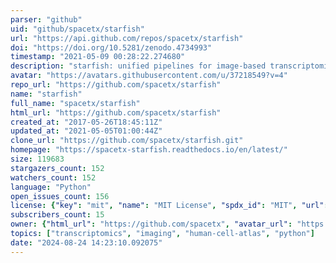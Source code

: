 ```yaml
---
parser: "github"
uid: "github/spacetx/starfish"
url: "https://api.github.com/repos/spacetx/starfish"
doi: "https://doi.org/10.5281/zenodo.4734993"
timestamp: "2021-05-09 00:28:22.274680"
description: "starfish: unified pipelines for image-based transcriptomics"
avatar: "https://avatars.githubusercontent.com/u/37218549?v=4"
repo_url: "https://github.com/spacetx/starfish"
name: "starfish"
full_name: "spacetx/starfish"
html_url: "https://github.com/spacetx/starfish"
created_at: "2017-05-26T18:45:11Z"
updated_at: "2021-05-05T01:00:44Z"
clone_url: "https://github.com/spacetx/starfish.git"
homepage: "https://spacetx-starfish.readthedocs.io/en/latest/"
size: 119683
stargazers_count: 152
watchers_count: 152
language: "Python"
open_issues_count: 156
license: {"key": "mit", "name": "MIT License", "spdx_id": "MIT", "url": "https://api.github.com/licenses/mit", "node_id": "MDc6TGljZW5zZTEz"}
subscribers_count: 15
owner: {"html_url": "https://github.com/spacetx", "avatar_url": "https://avatars.githubusercontent.com/u/37218549?v=4", "login": "spacetx", "type": "Organization"}
topics: ["transcriptomics", "imaging", "human-cell-atlas", "python"]
date: "2024-08-24 14:23:10.092075"
---
```

